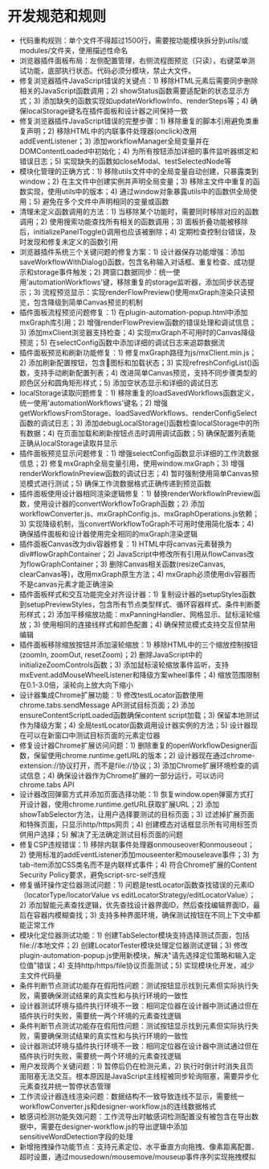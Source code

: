 # 开发规范和规则

- 代码重构规则：单个文件不得超过1500行，需要按功能模块拆分到utils/或modules/文件夹，使用描述性命名
- 浏览器插件面板布局：左侧配置管理，右侧流程图预览（只读），右键菜单测试功能，底部执行状态。代码必须分模块，禁止大文件。
- 修复浏览器插件JavaScript错误的关键点：1) 移除HTML元素后需要同步删除相关的JavaScript函数调用；2) showStatus函数需要适配新的状态显示方式；3) 添加缺失的函数实现如updateWorkflowInfo、renderSteps等；4) 确保localStorage键名在插件面板和设计器之间保持一致
- 修复浏览器插件JavaScript错误的完整步骤：1) 移除重复的脚本引用避免类重复声明；2) 移除HTML中的内联事件处理器(onclick)改用addEventListener；3) 添加workflowManager全局变量并在DOMContentLoaded中初始化；4) 为所有按钮添加详细的事件监听器绑定和错误日志；5) 实现缺失的函数如closeModal、testSelectedNode等
- 模块化管理的正确方式：1) 移除utils文件中的全局变量自动创建，只暴露类到window；2) 在主文件中创建实例并声明全局变量；3) 移除主文件中重复的函数实现，使用utils中的版本；4) 通过window对象暴露utils中的函数供全局使用；5) 避免在多个文件中声明相同的变量或函数
- 清理未定义函数调用的方法：1) 当移除某个功能时，需要同时移除对应的函数调用；2) 使用搜索功能查找所有相关的函数调用；3) 面板折叠功能被移除后，initializePanelToggle()调用也应该被删除；4) 定期检查控制台错误，及时发现和修复未定义的函数引用
- 浏览器插件系统三个关键问题的修复方案：1) 设计器保存功能增强：添加saveWorkflowWithDialog()函数，包含名称输入对话框、重复检查、成功提示和storage事件触发；2) 跨窗口数据同步：统一使用'automationWorkflows'键，移除重复的storage监听器，添加同步状态提示；3) 流程预览显示：实现renderFlowPreview()使用mxGraph渲染只读预览，包含降级到简单Canvas预览的机制
- 插件面板流程预览问题修复：1) 在plugin-automation-popup.html中添加mxGraph库引用；2) 增强renderFlowPreview函数的错误处理和调试信息；3) 添加mxClient浏览器支持检查；4) 实现mxGraph不可用时的Canvas降级预览；5) 在selectConfig函数中添加详细的调试日志来追踪数据流
- 插件面板预览和刷新功能修复：1) 修复mxGraph路径为js/mxClient.min.js；2) 添加刷新配置按钮，包含🔄图标和加载状态；3) 实现refreshConfigList()函数，支持手动刷新配置列表；4) 改进简单Canvas预览，支持不同步骤类型的颜色区分和圆角矩形样式；5) 添加空状态显示和详细的调试日志
- localStorage读取问题修复：1) 移除重复的loadSavedWorkflows函数定义，统一使用'automationWorkflows'键名；2) 增强getWorkflowsFromStorage、loadSavedWorkflows、renderConfigSelect函数的调试日志；3) 添加debugLocalStorage()函数检查localStorage中的所有数据；4) 在页面加载和刷新按钮点击时调用调试函数；5) 确保配置列表能正确从localStorage读取并显示
- 插件面板预览显示问题修复：1) 增强selectConfig函数显示详细的工作流数据信息；2) 修复mxGraph全局变量引用，使用window.mxGraph；3) 增强renderWorkflowInPreview函数的调试日志；4) 暂时强制使用简单Canvas预览模式进行测试；5) 确保工作流数据格式正确传递到预览函数
- 插件面板使用设计器相同渲染逻辑修复：1) 替换renderWorkflowInPreview函数，使用设计器的convertWorkflowToGraph函数；2) 添加workflowConverter.js、mxGraphConfig.js、mxGraphOperations.js依赖；3) 实现降级机制，当convertWorkflowToGraph不可用时使用简化版本；4) 确保插件面板和设计器使用完全相同的mxGraph渲染逻辑
- 插件面板Canvas改为div容器修复：1) HTML中将canvas元素替换为div#flowGraphContainer；2) JavaScript中修改所有引用从flowCanvas改为flowGraphContainer；3) 删除Canvas相关函数(resizeCanvas, clearCanvas等)，改用mxGraph原生方法；4) mxGraph必须使用div容器而不是canvas元素才能正确渲染
- 插件面板样式和交互功能完全对齐设计器：1) 复制设计器的setupStyles函数到setupPreviewStyles，包含所有节点类型样式、循环容器样式、条件判断菱形样式；2) 添加平移缩放功能：mxPanningHandler、网格显示、鼠标滚轮缩放；3) 使用相同的连接线样式和颜色配置；4) 确保预览模式支持交互但禁用编辑
- 插件面板移除缩放按钮并添加滚轮缩放：1) 移除HTML中的三个缩放控制按钮(zoomIn, zoomOut, resetZoom)；2) 删除JavaScript中的initializeZoomControls函数；3) 添加鼠标滚轮缩放事件监听，支持mxEvent.addMouseWheelListener和降级方案wheel事件；4) 缩放范围限制在0.1-3.0倍，滚轮向上放大向下缩小
- 设计器集成Chrome扩展功能：1) 修改testLocator函数使用chrome.tabs.sendMessage API测试目标页面；2) 添加ensureContentScriptLoaded函数确保content script加载；3) 保留本地测试作为降级方案；4) 全局testLocator函数调用设计器实例的方法；5) 设计器现在可以在新窗口中测试目标页面的元素定位器
- 修复设计器Chrome扩展访问问题：1) 删除重复的openWorkflowDesigner函数，保留使用chrome.runtime.getURL的版本；2) 设计器现在通过chrome-extension://协议打开，而不是file://协议；3) 添加Chrome扩展环境检查的调试信息；4) 确保设计器作为Chrome扩展的一部分运行，可以访问chrome.tabs API
- 设计器改回弹窗方式并添加页面选择功能：1) 恢复window.open弹窗方式打开设计器，使用chrome.runtime.getURL获取扩展URL；2) 添加showTabSelector方法，让用户选择要测试的目标页面；3) 过滤掉扩展页面和特殊页面，只显示http/https网页；4) 创建模态对话框显示所有可用标签页供用户选择；5) 解决了无法确定测试目标页面的问题
- 修复CSP违规错误：1) 移除内联事件处理器onmouseover和onmouseout；2) 使用标准的addEventListener添加mouseenter和mouseleave事件；3) 为tab-item添加CSS类名而不是内联样式事件；4) 符合Chrome扩展的Content Security Policy要求，避免script-src-self违规
- 修复循环操作定位器测试问题：1) 问题是testLocator函数查找错误的元素ID（locatorType/locatorValue vs editLocatorStrategy/editLocatorValue）；2) 添加智能元素查找逻辑，优先查找设计器界面ID，然后查找编辑界面ID，最后在容器内模糊查找；3) 支持多种界面环境，确保测试按钮在不同上下文中都能正常工作
- 模块化定位器测试功能：1) 创建TabSelector模块支持选择测试页面，包括file://本地文件；2) 创建LocatorTester模块处理定位器测试逻辑；3) 修改plugin-automation-popup.js使用新模块，解决"请先选择定位策略和输入定位值"错误；4) 支持http/https/file协议页面测试；5) 实现模块化开发，减少主文件代码量
- 条件判断节点测试功能存在假阳性问题：测试按钮显示找到元素但实际执行失败，需要确保测试结果的真实性和与执行环境的一致性
- 设计器测试环境与插件执行环境不一致：相同定位器在设计器中测试通过但在插件执行时失败，需要统一两个环境的元素查找逻辑
- 条件判断节点测试功能存在假阳性问题：测试按钮显示找到元素但实际执行失败，需要确保测试结果的真实性和与执行环境的一致性
- 设计器测试环境与插件执行环境不一致：相同定位器在设计器中测试通过但在插件执行时失败，需要统一两个环境的元素查找逻辑
- 用户发现两个关键问题：1) 暂停后仍在检测元素，2) 执行时倒计时消失且页面阻塞无法交互。根本原因是JavaScript主线程被同步轮询阻塞，需要异步化元素查找并统一暂停状态管理
- 工作流设计器连线渲染问题：数据结构不一致导致连线不显示，需要统一workflowConverter.js和designer-workflow.js的连线数据格式
- 敏感词检测功能失效问题：工作流导出时敏感词检测配置没有被包含在导出数据中，需要在designer-workflow.js的导出逻辑中添加sensitiveWordDetection字段的处理
- 新增拖拽操作功能节点：支持元素定位、水平垂直方向拖拽、像素距离配置、超时设置，通过mousedown/mousemove/mouseup事件序列实现拖拽模拟
